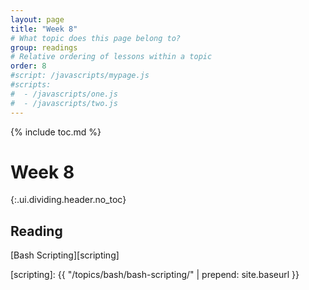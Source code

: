 ```yaml
---
layout: page
title: "Week 8"
# What topic does this page belong to?
group: readings
# Relative ordering of lessons within a topic
order: 8
#script: /javascripts/mypage.js
#scripts:
#  - /javascripts/one.js
#  - /javascripts/two.js
---
```



{% include toc.md %}

# Week 8
{:.ui.dividing.header.no_toc}

## Reading

[Bash Scripting][scripting]

[scripting]: {{ "/topics/bash/bash-scripting/" | prepend: site.baseurl }}
